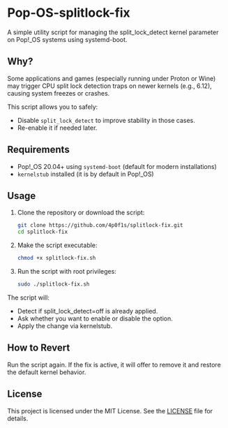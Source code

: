 # Pop-OS-splitlock-fix

A simple utility script for managing the split_lock_detect kernel parameter on Pop!_OS systems using systemd-boot.

## Why?

Some applications and games (especially running under Proton or Wine) may trigger CPU split lock detection traps on newer kernels (e.g., 6.12), causing system freezes or crashes.

This script allows you to safely:

- Disable `split_lock_detect` to improve stability in those cases.
- Re-enable it if needed later.

## Requirements

- Pop!_OS 20.04+ using `systemd-boot` (default for modern installations)
- `kernelstub` installed (it is by default in Pop!_OS)

## Usage

1. Clone the repository or download the script:

   ```bash
   git clone https://github.com/4p0f1s/splitlock-fix.git
   cd splitlock-fix
   ```

2. Make the script executable:

   ```bash
   chmod +x splitlock-fix.sh
   ```
   
3. Run the script with root privileges:

   ```bash
   sudo ./splitlock-fix.sh
   ```
   
The script will:

- Detect if split_lock_detect=off is already applied.
- Ask whether you want to enable or disable the option.
- Apply the change via kernelstub.

## How to Revert

Run the script again. If the fix is active, it will offer to remove it and restore the default kernel behavior.

## License

This project is licensed under the MIT License. See the [LICENSE](https://github.com/4p0f1s/Pop-OS-splitlock-fix/blob/main/LICENSE) file for details.
